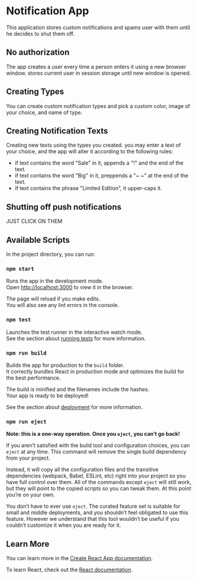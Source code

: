 # Notification App

This application stores custom notifications and spams user with them until he decides to shut them off.

## No authorization
The app creates a user every time a person enters it using a new browser window.
stores current user in session storage until new window is opened.

## Creating Types
You can create custom notification types and pick a custom color, image of your choice, and name of type.

## Creating Notification Texts
Creating new texts using the types you created. you may enter a text of your choice, and the app will alter it according to the following rules:
- if text contains the word "Sale" in it, appends a "!" and the end of the text.
- if text contains the word "Big" in it, preppends a "~ ~" at the end of the text.
- if text contains the phrase "Limited Edition", it upper-caps it.

## Shutting off push notifications

JUST CLICK ON THEM

## Available Scripts

In the project directory, you can run:

### `npm start`

Runs the app in the development mode.\
Open [http://localhost:3000](http://localhost:3000) to view it in the browser.

The page will reload if you make edits.\
You will also see any lint errors in the console.

### `npm test`

Launches the test runner in the interactive watch mode.\
See the section about [running tests](https://facebook.github.io/create-react-app/docs/running-tests) for more information.

### `npm run build`

Builds the app for production to the `build` folder.\
It correctly bundles React in production mode and optimizes the build for the best performance.

The build is minified and the filenames include the hashes.\
Your app is ready to be deployed!

See the section about [deployment](https://facebook.github.io/create-react-app/docs/deployment) for more information.

### `npm run eject`

**Note: this is a one-way operation. Once you `eject`, you can’t go back!**

If you aren’t satisfied with the build tool and configuration choices, you can `eject` at any time. This command will remove the single build dependency from your project.

Instead, it will copy all the configuration files and the transitive dependencies (webpack, Babel, ESLint, etc) right into your project so you have full control over them. All of the commands except `eject` will still work, but they will point to the copied scripts so you can tweak them. At this point you’re on your own.

You don’t have to ever use `eject`. The curated feature set is suitable for small and middle deployments, and you shouldn’t feel obligated to use this feature. However we understand that this tool wouldn’t be useful if you couldn’t customize it when you are ready for it.

## Learn More

You can learn more in the [Create React App documentation](https://facebook.github.io/create-react-app/docs/getting-started).

To learn React, check out the [React documentation](https://reactjs.org/).

